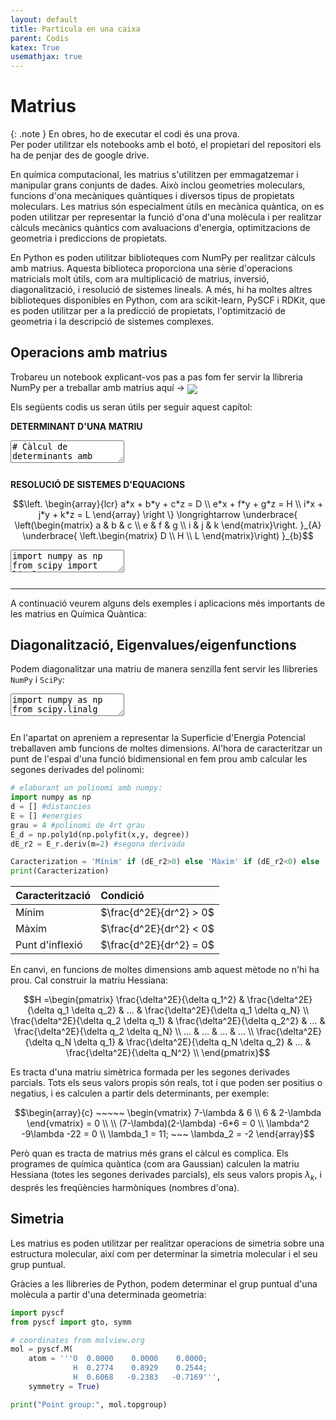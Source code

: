 ```yaml
---
layout: default 
title: Partícula en una caixa
parent: Codis
katex: True
usemathjax: true
---
```


<style>{% include css/testRunCode.css %}</style>


# Matrius

{: .note }
En obres, ho de executar el codi és una prova.<br>Per poder utilitzar els notebooks amb el botó, el propietari del repositori els ha de penjar des de google drive.




En química computacional, les matrius s'utilitzen per emmagatzemar i manipular grans conjunts de dades. Això inclou geometries moleculars, funcions d'ona mecàniques quàntiques i diversos tipus de propietats moleculars. Les matrius són especialment útils en mecànica quàntica, on es poden utilitzar per representar la funció d'ona d'una molècula i per realitzar càlculs mecànics quàntics com avaluacions d'energia, optimitzacions de geometria i prediccions de propietats. 

En Python es poden utilitzar biblioteques com NumPy per realitzar càlculs amb matrius. Aquesta biblioteca proporciona una sèrie d'operacions matricials molt útils, com ara multiplicació de matrius, inversió, diagonalització, i resolució de sistemes lineals. A més, hi ha moltes altres biblioteques disponibles en Python, com ara scikit-learn, PySCF i RDKit, que es poden utilitzar per a la predicció de propietats, l'optimització de geometria i la descripció de sistemes complexes.


## Operacions amb matrius

Trobareu un notebook explicant-vos pas a pas fom fer servir la llibreria NumPy per a treballar amb matrius aquí -> [<img style='display:inline; line-height:0.8em; padding:0; margin:0 0.5em -0.4em 0;' src="https://colab.research.google.com/assets/colab-badge.svg">](https://colab.research.google.com/drive/1fAmDwsSlT3sOQJdJz46bglpCRuLiqCfZ?authuser=1#scrollTo=yuoRclKllZK8&uniqifier=6&forceEdit=true&sandboxMode=true)

Els següents codis us seran útils per seguir aquest capítol:


**DETERMINANT D'UNA MATRIU**

<pre><code><textarea>
# Càlcul de determinants amb NumPy
import numpy as np

# Definim una matriu simètrica
M = np.array([[1,2,3,4],
              [2,9,5,6],
              [3,5,1,7],
              [4,6,7,8]])

# Calculem el determinant amb NumPy
det_M = np.linalg.det(M)
print("Determinant de la matriu M:", det_M)
</textarea><form id="codeForm" autocomplete="off"><input type="hidden" name="code" id="code"/></form></code></pre>


**RESOLUCIÓ DE SISTEMES D'EQUACIONS**

$$\left. \begin{array}{lcr}
    a*x + b*y + c*z = D \\
    e*x + f*y + g*z = H \\
    i*x + j*y + k*z = L
\end{array} \right \} \longrightarrow
\underbrace{ \left(\begin{matrix}
    a & b & c \\
    e & f & g \\
    i & j & k
\end{matrix}\right. }_{A}
\underbrace{ \left.\begin{matrix} D \\ H \\ L \end{matrix}\right) }_{b}$$

<pre><code><textarea>
import numpy as np
from scipy import linalg

# Matriu de coeficients
A = np.array([[1,1,1],[1,2,-3],[3,4,2]])

# Vector de "resultats"
b = np.array([0,0,-1])

# Resol l'equació lineal Ax = b amb scipy.linalg.solve
x = linalg.solve(A, b)
print("Solution:", x)
</textarea><form id="codeForm" autocomplete="off"><input type="hidden" name="code" id="code"/></form></code></pre>


---

A continuació veurem alguns dels exemples i aplicacions més importants de les matrius en Química Quàntica:


## Diagonalització, Eigenvalues/eigenfunctions

Podem diagonalitzar una matriu de manera senzilla fent servir les llibreries `NumPy` i `SciPy`:

<pre><code><textarea>
import numpy as np
from scipy.linalg import eig, inv
A = np.matrix([[8,10,10],[0,3,0],[-5,-10,-7]])
eVals,eVecs = eig(A)    
print(eVals)
print(eVecs)
</textarea><form id="codeForm" autocomplete="off"><input type="hidden" name="code" id="code"/></form></code></pre>

En l'apartat on apreniem a representar la Superficie d'Energia Potencial treballaven amb funcions de moltes dimensions. Al'hora de caracteritzar un punt de l'espai d'una funció bidimensional en fem prou amb calcular les segones derivades del polinomi:

```py
# elaborant un polinomi amb numpy:
import numpy as np
d = [] #distancies
E = [] #energies
grau = 4 #polinomi de 4rt grau
E_d = np.poly1d(np.polyfit(x,y, degree))
dE_r2 = E_r.deriv(m=2) #segona derivada

Caracterization = 'Mínim' if (dE_r2>0) else 'Màxim' if (dE_r2<0) else 'stationary point' if (dE_r2==0) else ''
print(Caracterization)
```

| Caracterització | Condició |
|:--|:--|
| Mínim | $\frac{d^2E}{dr^2} > 0$ |
| Màxim | $\frac{d^2E}{dr^2} < 0$ |
| Punt d'inflexió | $\frac{d^2E}{dr^2} = 0$ |

En canvi, en funcions de moltes dimensions amb aquest mètode no n'hi ha prou. Cal construir la matriu Hessiana:

$$H =\begin{pmatrix} 
  \frac{\delta^2E}{\delta q_1^2} & \frac{\delta^2E}{\delta q_1 \delta q_2} & … & \frac{\delta^2E}{\delta q_1 \delta q_N} \\ 
  \frac{\delta^2E}{\delta q_2 \delta q_1} & \frac{\delta^2E}{\delta q_2^2} & … & \frac{\delta^2E}{\delta q_2 \delta q_N} \\ 
  … & … & … & … \\ 
  \frac{\delta^2E}{\delta q_N \delta q_1} & \frac{\delta^2E}{\delta q_N \delta q_2} & … & \frac{\delta^2E}{\delta q_N^2} \\ 
\end{pmatrix}$$

Es tracta d'una matriu simètrica formada per les segones derivades parcials. Tots els seus valors propis són reals, tot i que poden ser positius o negatius, i es calculen a partir dels determinants, per exemple:

$$\begin{array}{c}
    ~~~~~
    \begin{vmatrix}
    7-\lambda & 6 \\
    6 & 2-\lambda
    \end{vmatrix} = 0 \\
\\
(7-\lambda)(2-\lambda) -6*6 = 0 \\
\lambda^2 -9\lambda -22 = 0 \\
\lambda_1 = 11; ~~~ \lambda_2 = -2
\end{array}$$

Però quan es tracta de matrius més grans el càlcul es complica. Els programes de química quàntica (com ara Gaussian) calculen la matriu Hessiana (totes les segones derivades parcials), els seus valors propis $\lambda_k$, i després les freqüències harmòniques (nombres d'ona).


## Simetria

Les matrius es poden utilitzar per realitzar operacions de simetria sobre una estructura molecular, així com per determinar la simetria molecular i el seu grup puntual.

Gràcies a les llibreries de Python, podem determinar el grup puntual d'una molècula a partir d'una determinada geometria:

```py
import pyscf
from pyscf import gto, symm

# coordinates from molview.org
mol = pyscf.M(
    atom = '''O  0.0000    0.0000    0.0000;
              H  0.2774    0.8929    0.2544;
              H  0.6068   -0.2383   -0.7169''',
    symmetry = True)

print("Point group:", mol.topgroup)
```








<script>{% include js/testRunCode.js %}</script>
